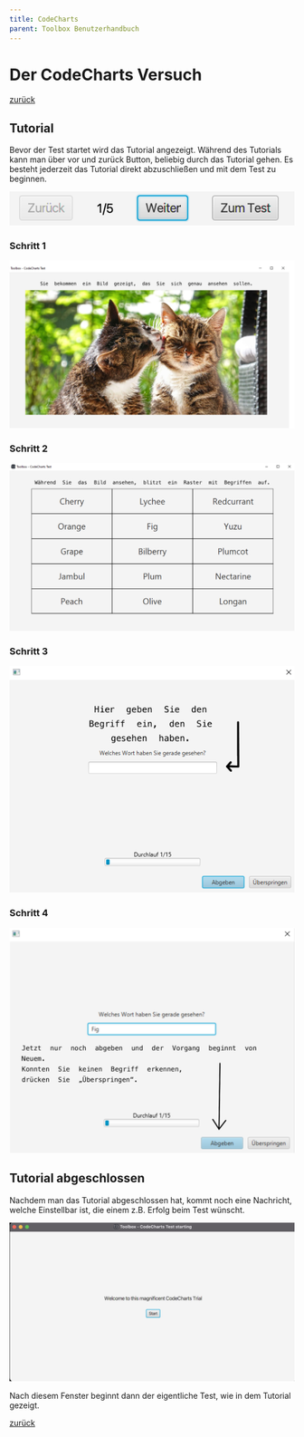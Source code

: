 ```yaml
---
title: CodeCharts
parent: Toolbox Benutzerhandbuch
---
```

# Der CodeCharts Versuch
[zurück](toolbox.md)
## Tutorial
Bevor der Test startet wird das Tutorial angezeigt. Während des Tutorials kann man über vor und zurück Button, beliebig durch das Tutorial gehen. Es besteht jederzeit das Tutorial direkt abzuschließen und mit dem Test zu beginnen.

![ProgressBar-Tutorial](./resources/tutorial-progress.png)

### Schritt 1
![Tutorial-0](../../tutorial/codecharts/0.png)
### Schritt 2
![Tutorial-1](../../tutorial/codecharts/1.png)
### Schritt 3
![Tutorial-2](../../tutorial/codecharts/2.png)
### Schritt 4
![Tutorial-3](../../tutorial/codecharts/3.png)

## Tutorial abgeschlossen
Nachdem man das Tutorial abgeschlossen hat, kommt noch eine Nachricht, welche Einstellbar ist, die einem z.B. Erfolg beim Test wünscht.

![PreTest-Screen](resources/codecharts-pretest.png)

Nach diesem Fenster beginnt dann der eigentliche Test, wie in dem Tutorial gezeigt.

[zurück](toolbox.md)
